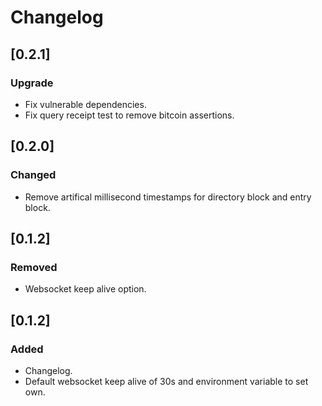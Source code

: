 # Changelog

## [0.2.1]

### Upgrade

-   Fix vulnerable dependencies.
-   Fix query receipt test to remove bitcoin assertions.

## [0.2.0]

### Changed

-   Remove artifical millisecond timestamps for directory block and entry block.

## [0.1.2]

### Removed

-   Websocket keep alive option.

## [0.1.2]

### Added

-   Changelog.
-   Default websocket keep alive of 30s and environment variable to set own.
